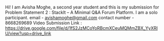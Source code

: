 Hi!
I am Avisha Moghe, a second year student and this is my submission for Problem Statement 2 : StackIt – A Minimal Q&A Forum Platform.
I am a solo participant.
email - avishamoghe@gmail.com
contact number - 8668269689
Video Submission Link : https://drive.google.com/file/d/1fS2JzMCoYoRBcmXCeuMQMmZBX_YyXRIU/view?usp=drive_link
